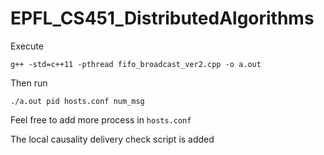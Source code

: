 # EPFL_CS451_DistributedAlgorithms

Execute
```
g++ -std=c++11 -pthread fifo_broadcast_ver2.cpp -o a.out
```

Then run 
```
./a.out pid hosts.conf num_msg
```
Feel free to add more process in ```hosts.conf```

The local causality delivery check script is added
